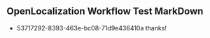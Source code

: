 ## OpenLocalization Workflow Test MarkDown
* 53717292-8393-463e-bc08-71d9e436410a thanks!

<!--HONumber=Aug16_HO4-->


